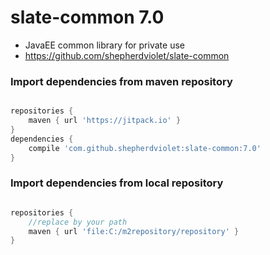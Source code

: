 # slate-common 7.0
* JavaEE common library for private use
* https://github.com/shepherdviolet/slate-common

### Import dependencies from maven repository

```gradle

repositories {
    maven { url 'https://jitpack.io' }
}
dependencies {
    compile 'com.github.shepherdviolet:slate-common:7.0'
}

```

### Import dependencies from local repository

```gradle

repositories {
    //replace by your path
    maven { url 'file:C:/m2repository/repository' }
}

```